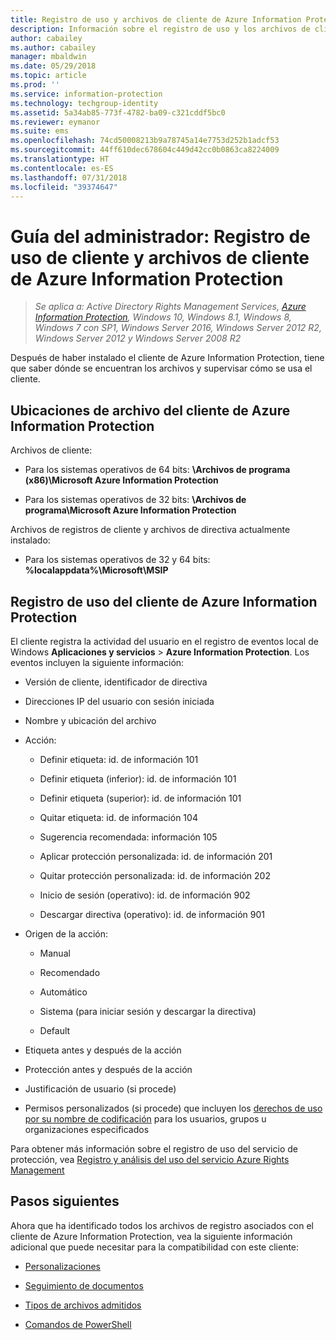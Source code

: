 ```yaml
---
title: Registro de uso y archivos de cliente de Azure Information Protection
description: Información sobre el registro de uso y los archivos de cliente de cliente de Azure Information Protection para Windows.
author: cabailey
ms.author: cabailey
manager: mbaldwin
ms.date: 05/29/2018
ms.topic: article
ms.prod: ''
ms.service: information-protection
ms.technology: techgroup-identity
ms.assetid: 5a34ab85-773f-4782-ba09-c321cddf5bc0
ms.reviewer: eymanor
ms.suite: ems
ms.openlocfilehash: 74cd50008213b9a78745a14e7753d252b1adcf53
ms.sourcegitcommit: 44ff610dec678604c449d42cc0b0863ca8224009
ms.translationtype: HT
ms.contentlocale: es-ES
ms.lasthandoff: 07/31/2018
ms.locfileid: "39374647"
---
```

# <a name="admin-guide-azure-information-protection-client-files-and-client-usage-logging"></a>Guía del administrador: Registro de uso de cliente y archivos de cliente de Azure Information Protection

>*Se aplica a: Active Directory Rights Management Services, [Azure Information Protection](https://azure.microsoft.com/pricing/details/information-protection), Windows 10, Windows 8.1, Windows 8, Windows 7 con SP1, Windows Server 2016, Windows Server 2012 R2, Windows Server 2012 y Windows Server 2008 R2*

Después de haber instalado el cliente de Azure Information Protection, tiene que saber dónde se encuentran los archivos y supervisar cómo se usa el cliente.

## <a name="file-locations-for-the-azure-information-protection-client"></a>Ubicaciones de archivo del cliente de Azure Information Protection

Archivos de cliente:   

- Para los sistemas operativos de 64 bits: **\Archivos de programa (x86)\Microsoft Azure Information Protection**

- Para los sistemas operativos de 32 bits: **\Archivos de programa\Microsoft Azure Information Protection**

Archivos de registros de cliente y archivos de directiva actualmente instalado:

- Para los sistemas operativos de 32 y 64 bits: **%localappdata%\Microsoft\MSIP**

## <a name="usage-logging-for-the-azure-information-protection-client"></a>Registro de uso del cliente de Azure Information Protection

El cliente registra la actividad del usuario en el registro de eventos local de Windows **Aplicaciones y servicios** > **Azure Information Protection**. Los eventos incluyen la siguiente información:

- Versión de cliente, identificador de directiva

- Direcciones IP del usuario con sesión iniciada

- Nombre y ubicación del archivo

- Acción:

    - Definir etiqueta: id. de información 101
    
    - Definir etiqueta (inferior): id. de información 101
    
    - Definir etiqueta (superior): id. de información 101
    
    - Quitar etiqueta: id. de información 104
   
    - Sugerencia recomendada: información 105
    
    - Aplicar protección personalizada: id. de información 201
    
    - Quitar protección personalizada: id. de información 202
    
    - Inicio de sesión (operativo): id. de información 902
    
    - Descargar directiva (operativo): id. de información 901
    
- Origen de la acción:
    
    - Manual 
    
    - Recomendado
    
    - Automático  
    
    - Sistema (para iniciar sesión y descargar la directiva)
    
    - Default
    
- Etiqueta antes y después de la acción 
    
- Protección antes y después de la acción
    
- Justificación de usuario (si procede)

- Permisos personalizados (si procede) que incluyen los [derechos de uso por su nombre de codificación](../deploy-use/configure-usage-rights.md#usage-rights-and-descriptions) para los usuarios, grupos u organizaciones especificados
    
Para obtener más información sobre el registro de uso del servicio de protección, vea [Registro y análisis del uso del servicio Azure Rights Management](../deploy-use/log-analyze-usage.md)



## <a name="next-steps"></a>Pasos siguientes
Ahora que ha identificado todos los archivos de registro asociados con el cliente de Azure Information Protection, vea la siguiente información adicional que puede necesitar para la compatibilidad con este cliente:

- [Personalizaciones](client-admin-guide-customizations.md)

- [Seguimiento de documentos](client-admin-guide-document-tracking.md)

- [Tipos de archivos admitidos](client-admin-guide-file-types.md)

- [Comandos de PowerShell](client-admin-guide-powershell.md)

